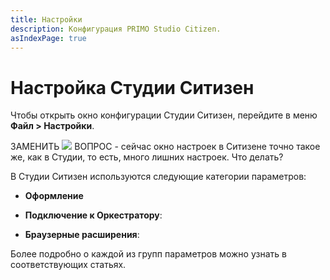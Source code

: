 ```yaml
---
title: Настройки
description: Конфигурация PRIMO Studio Citizen.
asIndexPage: true
---
```


# Настройка Cтудии Ситизен

Чтобы открыть окно конфигурации Студии Ситизен, перейдите в меню **Файл > Настройки**. 

ЗАМЕНИТЬ ![](../resources/settings/studio-settings.png) ВОПРОС - сейчас окно настроек в Ситизене точно такое же, как в Студии, то есть, много лишних настроек. 
Что делать?

В Студии Ситизен используются следующие категории параметров:

* **Оформление** 
   
* **Подключение к Оркестратору**:

* **Браузерные расширения**:

Более подробно о каждой из групп параметров можно узнать в соответствующих статьях.
